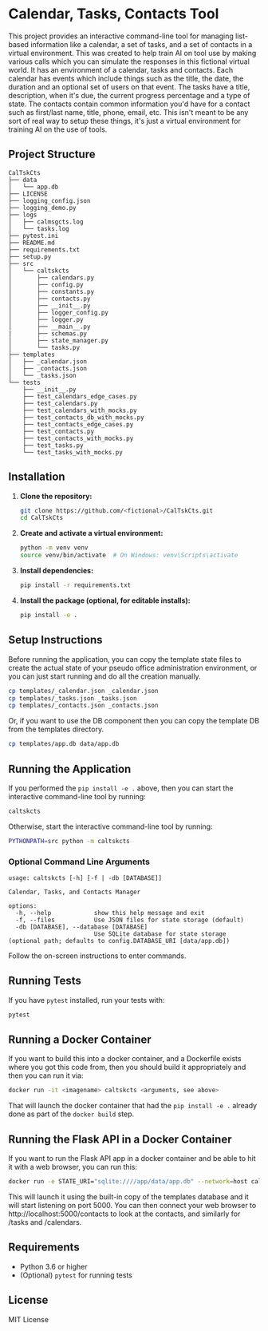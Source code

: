 # Calendar, Tasks, Contacts Tool

This project provides an interactive command-line tool for managing list-based information like a calendar, a set of tasks, and a set of contacts in a virtual environment. This was created to help train AI on tool use by making various calls which you can simulate the responses in this fictional virtual world.  It has an environment of a calendar, tasks and contacts. Each calendar has events which include things such as the title, the date, the duration and an optional set of users on that event. The tasks have a title, description, when it's due, the current progress percentage and a type of state. The contacts contain common information you'd have for a contact such as first/last name, title, phone, email, etc. This isn't meant to be any sort of real way to setup these things, it's just a virtual environment for training AI on the use of tools.

## Project Structure

```text
CalTskCts
├── data
│   └── app.db
├── LICENSE
├── logging_config.json
├── logging_demo.py
├── logs
│   ├── calmsgcts.log
│   └── tasks.log
├── pytest.ini
├── README.md
├── requirements.txt
├── setup.py
├── src
│   └── caltskcts
│       ├── calendars.py
│       ├── config.py
│       ├── constants.py
│       ├── contacts.py
│       ├── __init__.py
│       ├── logger_config.py
│       ├── logger.py
│       ├── __main__.py
|       ├── schemas.py
│       ├── state_manager.py
│       └── tasks.py
├── templates
│   ├── _calendar.json
│   ├── _contacts.json
│   └── _tasks.json
└── tests
    ├── __init__.py
    ├── test_calendars_edge_cases.py
    ├── test_calendars.py
    ├── test_calendars_with_mocks.py
    ├── test_contacts_db_with_mocks.py
    ├── test_contacts_edge_cases.py
    ├── test_contacts.py
    ├── test_contacts_with_mocks.py
    ├── test_tasks.py
    └── test_tasks_with_mocks.py
```

## Installation

1. **Clone the repository:**

   ```bash
   git clone https://github.com/<fictional>/CalTskCts.git
   cd CalTskCts
   ```

2. **Create and activate a virtual environment:**

   ```bash
   python -m venv venv
   source venv/bin/activate  # On Windows: venv\Scripts\activate
   ```

3. **Install dependencies:**

   ```bash
   pip install -r requirements.txt
   ```

4. **Install the package (optional, for editable installs):**

   ```bash
   pip install -e .
   ```

## Setup Instructions

Before running the application, you can copy the template state files to create the actual state of your pseudo office administration environment, or you can just start running and do all the creation manually.

```bash
cp templates/_calendar.json _calendar.json
cp templates/_tasks.json _tasks.json
cp templates/_contacts.json _contacts.json
```

Or, if you want to use the DB component then you can copy the template DB from the templates directory.

```bash
cp templates/app.db data/app.db
```

## Running the Application

If you performed the `pip install -e .` above, then you can start the interactive command-line tool by running:

```bash
caltskcts
```

Otherwise, start the interactive command-line tool by running:

```bash
PYTHONPATH=src python -m caltskcts
```

### Optional Command Line Arguments

```text
usage: caltskcts [-h] [-f | -db [DATABASE]]

Calendar, Tasks, and Contacts Manager

options:
  -h, --help            show this help message and exit
  -f, --files           Use JSON files for state storage (default)
  -db [DATABASE], --database [DATABASE]
                        Use SQLite database for state storage (optional path; defaults to config.DATABASE_URI [data/app.db])
```

Follow the on-screen instructions to enter commands.

## Running Tests

If you have `pytest` installed, run your tests with:

```bash
pytest
```
## Running a Docker Container

If you want to build this into a docker container, and a Dockerfile exists where you got this code from, then you should build it appropriately and then you can run it via:

```bash
docker run -it <imagename> caltskcts <arguments, see above>
```

That will launch the docker container that had the `pip install -e .` already done as part of the `docker build` step.

## Running the Flask API in a Docker Container

If you want to run the Flask API app in a docker container and be able to hit it with a web browser, you can run this:

```bash
docker run -e STATE_URI="sqlite:////app/data/app.db" --network=host caltskc-api flask run
```

This will launch it using the built-in copy of the templates database and it will start listening on port 5000. You can then connect your web browser to http://localhost:5000/contacts to look at the contacts, and similarly for /tasks and /calendars.

## Requirements

* Python 3.6 or higher
* (Optional) `pytest` for running tests

## License

MIT License
